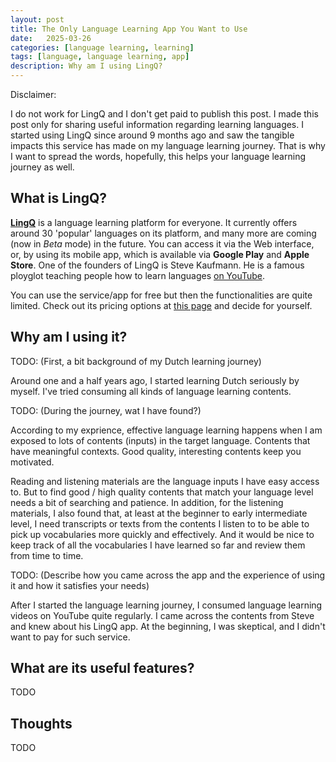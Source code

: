 ```yaml
---
layout: post
title: The Only Language Learning App You Want to Use
date:   2025-03-26
categories: [language learning, learning]
tags: [language, language learning, app]
description: Why am I using LingQ?
---
```


Disclaimer:

I do not work for LingQ and I don't get paid to publish this post. I made this post only for sharing useful information regarding learning languages.
I started using LingQ since around 9 months ago and saw the tangible impacts this service has made on my language learning journey. That is why I want
to spread the words, hopefully, this helps your language learning journey as well.


## What is LingQ?

[**LingQ**][1] is a language learning platform for everyone. It currently offers around 30 'popular' languages on its platform, and many more are coming (now in *Beta* mode) in the future.
You can access it via the Web interface, or, by using its mobile app, which is available via **Google Play** and **Apple Store**. One of the founders of LingQ is Steve Kaufmann. He is a famous
ployglot teaching people how to learn languages [on YouTube][lingosteve].

You can use the service/app for free but then the functionalities are quite limited. Check out its pricing options at [this page][price] and decide for yourself.


## Why am I using it?

TODO: (First, a bit background of my Dutch learning journey)

Around one and a half years ago, I started learning Dutch seriously by myself. I've tried consuming all kinds of language learning contents.


TODO: (During the journey, wat I have found?)

According to my exprience, effective language learning happens when I am exposed to lots of contents (inputs) in the target language. Contents that have meaningful
contexts. Good quality, interesting contents keep you motivated.

Reading and listening materials are the language inputs I have easy access to. But to find good / high quality contents that match your language level needs a bit of
searching and patience. In addition, for the listening materials, I also found that, at least at the beginner to early intermediate level, I need transcripts or texts
from the contents I listen to to be able to pick up vocabularies more quickly and effectively. And it would be nice to keep track of all the vocabularies I have learned
so far and review them from time to time.

TODO: (Describe how you came across the app and the experience of using it and how it satisfies your needs)

After I started the language learning journey, I consumed language learning videos on YouTube quite regularly. I came across the contents from Steve and knew
about his LingQ app. At the beginning, I was skeptical, and I didn't want to pay for such service.


## What are its useful features?
TODO


## Thoughts
TODO


[1]: https://www.lingq.com
[price]: https://www.lingq.com/en/signup/
[lingosteve]: https://www.youtube.com/@Thelinguist
